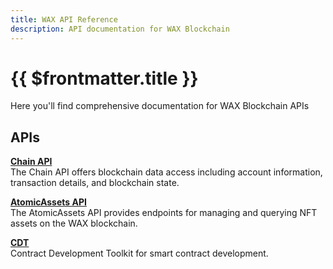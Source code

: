 ```yaml
---
title: WAX API Reference
description: API documentation for WAX Blockchain
---
```


# {{ $frontmatter.title }}

Here you'll find comprehensive documentation for WAX Blockchain APIs

## APIs

**[Chain API](/apis/chain-api.htm)**  
The Chain API offers blockchain data access including account information, transaction details, and blockchain state.

**[AtomicAssets API](/apis/atomic-api.htm)**  
The AtomicAssets API provides endpoints for managing and querying NFT assets on the WAX blockchain.

**[CDT](/build/api-reference/cdt_api)**  
Contract Development Toolkit for smart contract development.
